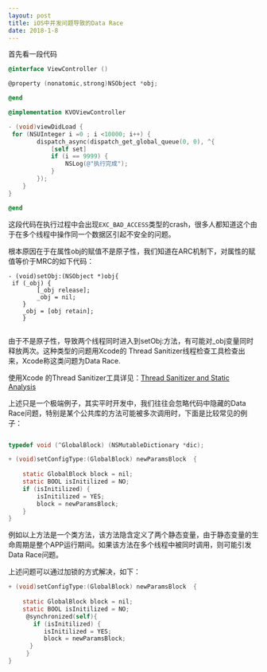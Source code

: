 ```yaml
---
layout: post
title: iOS中并发问题导致的Data Race
date: 2018-1-8
---
```


首先看一段代码

```Objective-C
@interface ViewController ()

@property (nonatomic,strong)NSObject *obj;

@end

@implementation KVOViewController

- (void)viewDidLoad {
 for (NSUInteger i =0 ; i <10000; i++) {
        dispatch_async(dispatch_get_global_queue(0, 0), ^{
            [self set]
            if (i == 9999) {
                NSLog(@"执行完成");
            }
        });
    }
}

@end
```
这段代码在执行过程中会出现`EXC_BAD_ACCESS`类型的crash，很多人都知道这个由于在多个线程中操作同一个数据区引起不安全的问题。

根本原因在于在属性obj的赋值不是原子性，我们知道在ARC机制下，对属性的赋值等价于MRC的如下代码：

```
- (void)setObj:(NSObject *)obj{
 if (_obj) {
        [_obj release];
        _obj = nil;
    }
    _obj = [obj retain];
    }
    
```
由于不是原子性，导致两个线程同时进入到setObj:方法，有可能对_obj变量同时释放两次。这种类型的问题用Xcode的 Thread Sanitizer线程检查工具检查出来，Xcode称这类问题为Data Race.

使用Xcode 的Thread Sanitizer工具详见：[Thread Sanitizer and Static Analysis](https://developer.apple.com/videos/play/wwdc2016/412)

上述只是一个极端例子，其实平时开发中，我们往往会忽略代码中隐藏的Data Race问题，特别是某个公共库的方法可能被多次调用时，下面是比较常见的例子：


```Objective-C

typedef void (^GlobalBlock) (NSMutableDictionary *dic);

+ (void)setConfigType:(GlobalBlock) newParamsBlock  {
    
    static GlobalBlock block = nil;
    static BOOL isInitilized = NO;
    if (isInitilized) {
        isInitilized = YES;
        block = newParamsBlock;
    }
}
```
例如以上方法是一个类方法，该方法隐含定义了两个静态变量，由于静态变量的生命周期是整个APP运行期间。如果该方法在多个线程中被同时调用，则可能引发Data Race问题。

上述问题可以通过加锁的方式解决，如下：

```Objective-C
+ (void)setConfigType:(GlobalBlock) newParamsBlock  {
    
    static GlobalBlock block = nil;
    static BOOL isInitilized = NO;
     @synchronized(self){
       if (isInitilized) {
          isInitilized = YES;
          block = newParamsBlock;
      }
     }
}
```
